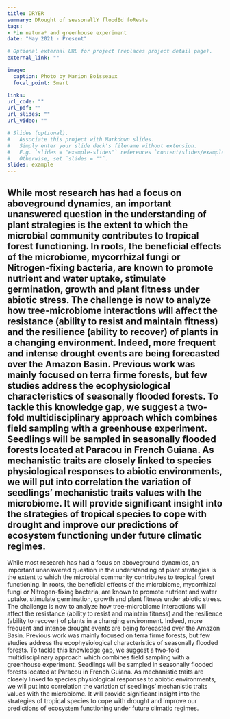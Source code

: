 ```yaml
---
title: DRYER
summary: DRought of seasonallY floodEd foRests
tags:
- *in natura* and greenhouse experiment
date: "May 2021 - Present"

# Optional external URL for project (replaces project detail page).
external_link: ""

image:
  caption: Photo by Marion Boisseaux
  focal_point: Smart

links:
url_code: ""
url_pdf: ""
url_slides: ""
url_video: ""

# Slides (optional).
#   Associate this project with Markdown slides.
#   Simply enter your slide deck's filename without extension.
#   E.g. `slides = "example-slides"` references `content/slides/example-slides.md`.
#   Otherwise, set `slides = ""`.
slides: example
---
```


While most research has had a focus on aboveground dynamics, an important unanswered question in the understanding of plant strategies is the extent to which the microbial community contributes to tropical forest functioning. In roots, the beneficial effects of the microbiome, mycorrhizal fungi or Nitrogen-fixing bacteria, are known to promote nutrient and water uptake, stimulate germination, growth and plant fitness under abiotic stress. The challenge is now to analyze how tree-microbiome interactions will affect the resistance (ability to resist and maintain fitness) and the resilience (ability to recover) of plants in a changing environment. Indeed, more frequent and intense drought events are being forecasted over the Amazon Basin. Previous work was mainly focused on terra firme forests, but few studies address the ecophysiological characteristics of seasonally flooded forests. To tackle this knowledge gap, we suggest a two-fold multidisciplinary approach which combines field sampling with a greenhouse experiment. Seedlings will be sampled in seasonally flooded forests located at Paracou in French Guiana. As mechanistic traits are closely linked to species physiological responses to abiotic environments, we will put into correlation the variation of seedlings’ mechanistic traits values with the microbiome. It will provide significant insight into the strategies of tropical species to cope with drought and improve our predictions of ecosystem functioning under future climatic regimes.
---

While most research has had a focus on aboveground dynamics, an important unanswered question in the understanding of plant strategies is the extent to which the microbial community contributes to tropical forest functioning. In roots, the beneficial effects of the microbiome, mycorrhizal fungi or Nitrogen-fixing bacteria, are known to promote nutrient and water uptake, stimulate germination, growth and plant fitness under abiotic stress. The challenge is now to analyze how tree-microbiome interactions will affect the resistance (ability to resist and maintain fitness) and the resilience (ability to recover) of plants in a changing environment. Indeed, more frequent and intense drought events are being forecasted over the Amazon Basin. Previous work was mainly focused on terra firme forests, but few studies address the ecophysiological characteristics of seasonally flooded forests. To tackle this knowledge gap, we suggest a two-fold multidisciplinary approach which combines field sampling with a greenhouse experiment. Seedlings will be sampled in seasonally flooded forests located at Paracou in French Guiana. As mechanistic traits are closely linked to species physiological responses to abiotic environments, we will put into correlation the variation of seedlings’ mechanistic traits values with the microbiome. It will provide significant insight into the strategies of tropical species to cope with drought and improve our predictions of ecosystem functioning under future climatic regimes.

